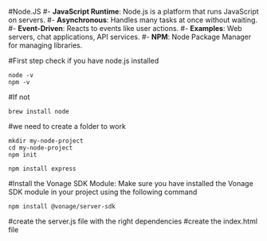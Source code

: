 #Node.JS
#- **JavaScript Runtime**: Node.js is a platform that runs JavaScript on servers.
#- **Asynchronous**: Handles many tasks at once without waiting.
#- **Event-Driven**: Reacts to events like user actions.
#- **Examples**: Web servers, chat applications, API services.
#- **NPM**: Node Package Manager for managing libraries.

#First step check if you have node.js installed
```
node -v
npm -v
```
#If not
```
brew install node
```
#we need to create a folder to work
```
mkdir my-node-project
cd my-node-project
npm init
````
```
npm install express
```
#Install the Vonage SDK Module: Make sure you have installed the Vonage SDK module in your project using the following command
```
npm install @vonage/server-sdk
```
#create the server.js file with the right dependencies
#create the index.html file
